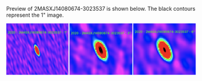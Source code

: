 Preview of 2MASXJ14080674-3023537 is shown below. The black contours represent the 1" image.

![2MASXJ14080674-3023537](2MASXJ14080674-3023537.png "2MASXJ14080674-3023537")
